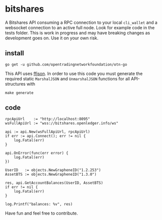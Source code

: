# bitshares

A Bitshares API consuming a RPC connection to your local `cli_wallet` and  a websocket connection to an active full node. Look for example code in the tests folder. This is work in progress and may have breaking changes as development goes on. Use it on your own risk. 


## install
```
go get -u github.com/opentradingnetworkfoundation/otn-go
```

This API uses [ffjson](https://github.com/pquerna/ffjson). In order to use this code you must generate the required static `MarshalJSON` and `UnmarshalJSON` functions for all API-structures with

```
make generate
```
## code
```
rpcApiUrl    := "http://localhost:8095"
wsFullApiUrl := "wss://bitshares.openledger.info/ws"

api := api.New(wsFullApiUrl, rpcApiUrl)
if err := api.Connect(); err != nil {
	log.Fatal(err)
}

api.OnError(func(err error) {
	log.Fatal(err)
})

UserID   := objects.NewGrapheneID("1.2.253") 
AssetBTS := objects.NewGrapheneID("1.3.0") 

res, api.GetAccountBalances(UserID, AssetBTS)
if err != nil {
	log.Fatal(err)
}

log.Printf("balances: %v", res)

```


Have fun and feel free to contribute.